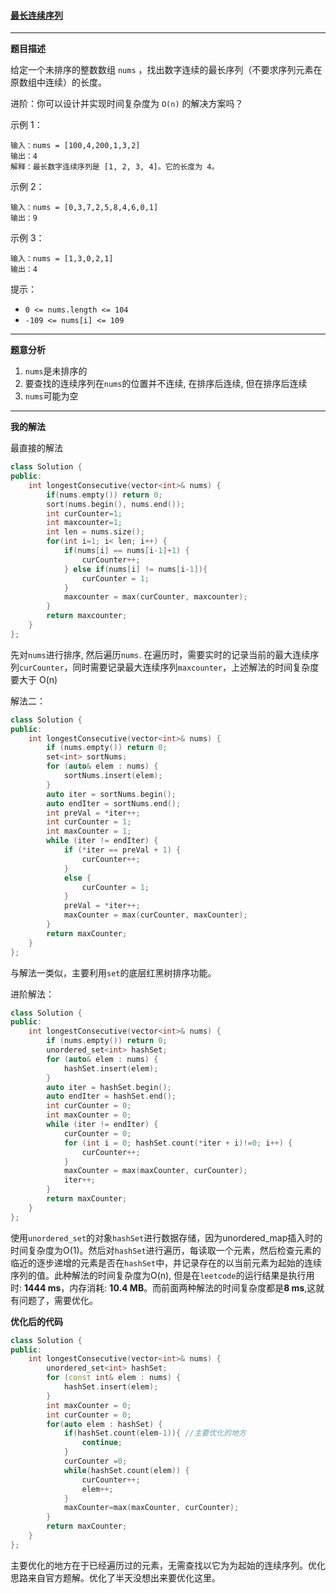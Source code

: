 ####  [最长连续序列](https://leetcode-cn.com/problems/longest-consecutive-sequence/)

***

**题目描述**

给定一个未排序的整数数组 `nums` ，找出数字连续的最长序列（不要求序列元素在原数组中连续）的长度。

进阶：你可以设计并实现时间复杂度为 `O(n)` 的解决方案吗？

示例 1：

```
输入：nums = [100,4,200,1,3,2]
输出：4
解释：最长数字连续序列是 [1, 2, 3, 4]。它的长度为 4。
```

示例 2：

```
输入：nums = [0,3,7,2,5,8,4,6,0,1]
输出：9
```

示例 3：

```
输入：nums = [1,3,0,2,1]
输出：4
```

提示：

- `0 <= nums.length <= 104`
- `-109 <= nums[i] <= 109`

***

**题意分析**

1. `nums`是未排序的
2. 要查找的连续序列在`nums`的位置并不连续, 在排序后连续, 但在排序后连续
3. `nums`可能为空

***

**我的解法**

最直接的解法

```cpp
class Solution {
public:
    int longestConsecutive(vector<int>& nums) {
        if(nums.empty()) return 0;
        sort(nums.begin(), nums.end());
        int curCounter=1;
        int maxcounter=1;
        int len = nums.size();
        for(int i=1; i< len; i++) {
            if(nums[i] == nums[i-1]+1) {
                curCounter++;
            } else if(nums[i] != nums[i-1]){
                curCounter = 1;
            }
            maxcounter = max(curCounter, maxcounter);
        }
        return maxcounter;
    }
};
```

先对`nums`进行排序, 然后遍历`nums`. 在遍历时，需要实时的记录当前的最大连续序列`curCounter`，同时需要记录最大连续序列`maxcounter`，上述解法的时间复杂度要大于 O(n)

解法二：

```cpp
class Solution {
public:
    int longestConsecutive(vector<int>& nums) {
        if (nums.empty()) return 0;
        set<int> sortNums;
        for (auto& elem : nums) {
            sortNums.insert(elem);
        }
        auto iter = sortNums.begin();
        auto endIter = sortNums.end();
        int preVal = *iter++;
        int curCounter = 1;
        int maxCounter = 1;
        while (iter != endIter) {
            if (*iter == preVal + 1) {
                curCounter++;
            }
            else {
                curCounter = 1;
            }
            preVal = *iter++;
            maxCounter = max(curCounter, maxCounter);
        }
        return maxCounter;
    }
};
```

与解法一类似，主要利用`set`的底层红黑树排序功能。

进阶解法：
```cpp
class Solution {
public:
    int longestConsecutive(vector<int>& nums) {
        if (nums.empty()) return 0;
        unordered_set<int> hashSet;
        for (auto& elem : nums) {
            hashSet.insert(elem);
        }
        auto iter = hashSet.begin();
        auto endIter = hashSet.end();
        int curCounter = 0;
        int maxCounter = 0;
        while (iter != endIter) {
            curCounter = 0;
            for (int i = 0; hashSet.count(*iter + i)!=0; i++) {
                curCounter++;
            }
            maxCounter = max(maxCounter, curCounter);
            iter++;
        }
        return maxCounter;
    }
};
```

使用`unordered_set`的对象`hashSet`进行数据存储，因为unordered_map插入时的时间复杂度为O(1)。然后对`hashSet`进行遍历，每读取一个元素，然后检查元素的临近的逐步递增的元素是否在`hashSet`中，并记录存在的以当前元素为起始的连续序列的值。此种解法的时间复杂度为O(n), 但是在`leetcode`的运行结果是执行用时: **1444 ms**，内存消耗: **10.4 MB**。而前面两种解法的时间复杂度都是**8 ms**,这就有问题了，需要优化。

**优化后的代码**

```cpp
class Solution {
public:
    int longestConsecutive(vector<int>& nums) {
        unordered_set<int> hashSet;
        for (const int& elem : nums) {
            hashSet.insert(elem);
        }
        int maxCounter = 0;
        int curCounter = 0;
        for(auto elem : hashSet) {
            if(hashSet.count(elem-1)){ //主要优化的地方
                continue;
            }
            curCounter =0;
            while(hashSet.count(elem)) {
                curCounter++;
                elem++;
            }
            maxCounter=max(maxCounter, curCounter);
        }
        return maxCounter;
    }
};
```

主要优化的地方在于已经遍历过的元素，无需查找以它为为起始的连续序列。优化思路来自官方题解。优化了半天没想出来要优化这里。